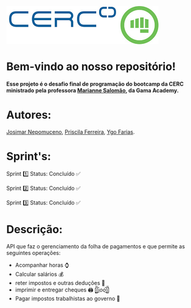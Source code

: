 ![CERC no Gama Academy](https://github.com/jnprojetos/folha_de_pagamento/blob/main/pictures.jpg)

# Bem-vindo ao nosso repositório!

#### Esse projeto é o desafio final de programação do bootcamp da CERC ministrado pela professora <a href="https://www.linkedin.com/in/mariannesalomao/">Marianne Salomão</a>, da Gama Academy.

# Autores: 
<a href="https://www.linkedin.com/in/josimar-nepomuceno/">Josimar Nepomuceno</a>, <a href="https://www.linkedin.com/in/priscilaferreiradesousa/">Priscila Ferreira</a>, <a href="https://www.linkedin.com/in/ygo-farias-aa238512b/">Ygo Farias</a>.

# Sprint's: 

Sprint 1️⃣ Status: Concluído ✅

Sprint 2️⃣ Status: Concluído ✅

Sprint 3️⃣ Status: Concluído ✅

# Descrição: 

API que faz o gerenciamento da folha de pagamentos e que permite as seguintes operações:

* Acompanhar horas :watch:
* Calcular salários :moneybag:
* reter impostos e outras deduções :customs:
* imprimir e entregar cheques 🖨️ [̲̅$̲̅(̲̅ιοο̲̅)̲̅$̲̅]
* Pagar impostos trabalhistas ao governo :customs:




